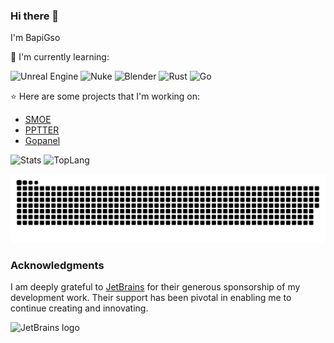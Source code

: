 ### Hi there 👋

I'm BapiGso

:page_with_curl: I'm currently learning:

![Unreal Engine](https://img.shields.io/badge/UE5-%230E1128.svg?style=for-the-badge&logo=unrealengine)
![Nuke](https://img.shields.io/badge/Nuke-%230E1128.svg?style=for-the-badge&logo=nuke)
![Blender](https://img.shields.io/badge/Blender-%23CCC.svg?style=for-the-badge&logo=blender)
![Rust](https://img.shields.io/badge/rust-%23CCC.svg?style=for-the-badge&logo=rust&logoColor=black)
![Go](https://img.shields.io/badge/go-%2300ADD8.svg?style=for-the-badge&logo=go&logoColor=white)

:star: Here are some projects that I'm working on:
- [SMOE](https://smoe.cc/)
- [PPTTER](https://pptter.onrender.com/)
- [Gopanel](https://[2600:1900:4031:c5::]:8443/admin/monitor)

<article>
<img src="https://bad-apple-github-readme.vercel.app/api?show_bg=1&username=BapiGso" alt="Stats">
<img height="195px" src="https://bad-apple-github-readme.vercel.app/api/top-langs/?show_bg=1&username=BapiGso&layout=compact&card_width=340" alt="TopLang">
</article>


[//]: # (![]&#40;https://bad-apple-github-readme.vercel.app/api?show_bg=1&username=BapiGso&#41;)
[//]: # (![]&#40;https://bad-apple-github-readme.vercel.app/api/top-langs/?show_bg=1&username=BapiGso&layout=compact&card_width=445&#41;)


[//]: # (<img src="https://raw.githubusercontent.com/BapiGso/BapiGso/output/github-contribution-grid-snake.svg" style="width: 495px;" alt="snake">)

![light](https://raw.githubusercontent.com/BapiGso/BapiGso/output/github-contribution-grid-snake.svg)

### Acknowledgments
I am deeply grateful to [JetBrains](https://www.jetbrains.com/) for their generous sponsorship of my development work. Their support has been pivotal in enabling me to continue creating and innovating.

![JetBrains logo](https://resources.jetbrains.com/storage/products/company/brand/logos/jetbrains.svg)

